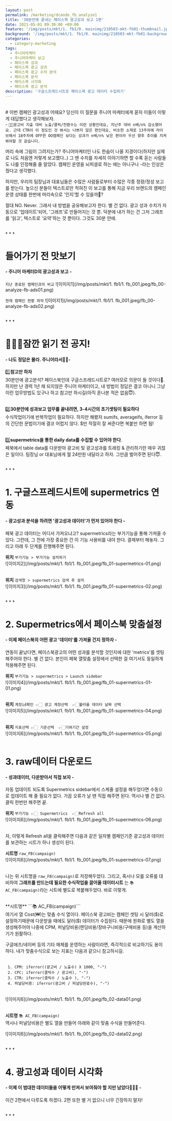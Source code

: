 ```yaml
---
layout: post
permalink: /marketing/dcando_fb_analyze1
title: '30분만에 끝내는 페이스북 광고성과 보고 1편'
date: 2021-05-01 09:30:00 +09:00
feature: '/img/posts/mkt/1. fb1/0. mainimg/210503-mkt-fb01-thumbnail.jpeg'
background: '/img/posts/mkt/1. fb1/0. mainimg/210503-mkt-fb01-background.jpeg'
categories:
  - category-marketing
tags:
  - 주니어마케터
  - 주니어마케터 보고
  - 페이스북 성과
  - 페이스북 광고 성과
  - 페이스북 광고 수치 분석
  - 페이스북 분석
  - 페이스북 시각화
  - 페이스북 광고 분석
description: '구글스프레드시트로 페이스북 광고 데이터 수집하기'
---
```



<br>
# 이번 캠페인 광고성과 어때요?
당신이 이 질문을 주니어 마케터에게 묻자 이들이 이렇게 대답했다고 생각해보자. <br>
- <code>👧🏻광고비 지출 대비 노출/클릭/전환수는 이런 상황인데요, 지난주 대비 n배/n% 감소했어요. 근데 CTR이 이 정도인 것 봐서는 나쁘지 않은 편인데요, 비슷한 소재로 13주차에 라이브해서 18주차에 OFF한 OO캠페인 보다는 성과가 n배/n% 낮은 편이라 우선 향후 추이를 지켜봐야할 것 같습니다.</code><br>

머리 속에 그림이 그려지는가? 주니어마케터인 나도 한숨이 나올 지경이다(하지만 실제로 나도 처음엔 저렇게 보고했다..) 그 땐 수치를 자세히 이야기하면 할 수록 듣는 사람들도 나를 인정해줄 줄 알았다. 캠페인 운영을 뇌피셜로 하는 애는 아니구나 -라는 인상은 줬다고 생각했다. <br>

하지만, 우리의 팀장님과 대표님들은 수많은 사람들로부터 수많은 각종 정량/정성 보고를 받는다. 높으신 분들이 텍스트로만 적혀진 이 보고를 통해 지금 우리 브랜드의 캠페인 운영 상태를 한번에 머리속으로 '인지'할 수 있을까🤔?
<br>

절대 NO. Never. 그래서 내 방법을 공유해보고자 한다. 별 건 없다. 광고 성과 수치가 자동으로 '업데이트'되어, '그래프'로 만들어지는 것 뿐. 덕분에 내가 하는 건 그저 그래프를 '읽고', 텍스트로 '요약'하는 것 뿐이다. 그것도 30분 안에. <br>

<br>
* * *
<br>

# 들어가기 전 맛보기
#### - 주니어 마케터D의 광고성과 보고 -


<code>지난 종료된 캠페인과의 비교</code>
![이미지1](/img/posts/mkt/1. fb1/1. fb_001.jpeg/fb_00-analyze-fb-ads01.png) <br>

<code>현재 캠페인 현황 파악</code>
![이미지1](/img/posts/mkt/1. fb1/1. fb_001.jpeg/fb_00-analyze-fb-ads02.png) <br>

<br>
* * *
<br>

# 🙋🏻‍♀️잠깐 읽기 전 공지!
#### - 나도 정답은 몰라. 주니어라서👧🏻-

1️⃣**참고만 하자**<br>
30분만에 광고분석? 페이스북인데 구글스프레드시트로? 여러모로 의문이 들 것이다🤔. 하지만 난 경력 1년 채 되지않은 주니어 마케터이고, 내 방법이 정답은 결코 아니니 그냥 이런 업무방법도 있구나 하고 참고만 하시길(아직 혼나본 적은 없음😇). <br> <br>

2️⃣**30분안에 성과보고 업무를 끝내려면, 3-4시간의 초기셋팅이 필요하다**<br>
수식작업이기에 반복작업이 필요하다. 하지만 해봤자 sumifs, averageifs, iferror 등의 간단한 문법이기에 결코 어렵지 않다. $만 적절히 잘 써준다면 복붙만 하면 됨! <br> <br>

3️⃣**supermetrics을 통한 daily data를 수집할 수 있어야 한다**.<br>
페북에서 table data를 다운받아 광고비 및 광고성과를 트래킹 & 관리하기란 매우 귀찮은 일이다. 팀장님 or 대표님에게 월 24만원 내달라고 하자. 그만큼 벌어주면 된다😇.

<br>
* * *
<br>

# 1. 구글스프레드시트에 supermetrics 연동
#### - 광고성과 분석을 하려면 '광고성과 데이터'가 먼저 있어야 한다 -
페북 광고 데이터는 어디서 가져오냐고? supermetrics라는 부가기능을 통해 가져올 수 있다. 그런데, 그 전에 가장 중요한 건 이 기능 사용비를 내야 한다. 결제부터 해놓자. 그리고 아래 두 단계를 진행해주면 된다.

**위치** ```부가기능 > 부가기능 설치하기```<br>
![이미지2](/img/posts/mkt/1. fb1/1. fb_001.jpeg/fb_01-supermetrics-01.png) <br><br>

**위치** ```검색창 > supermetrics 검색 후 설치```<br>
![이미지3](/img/posts/mkt/1. fb1/1. fb_001.jpeg/fb_01-supermetrics-02.png) <br>


<br>
* * *
<br>


# 2. Supermetrics에서 페이스북 맞춤설정
#### - 이제 페이스북의 어떤 광고 '데이터'를 가져올 건지 정하자 -
연동이 끝났다면, 페이스북광고의 어떤 성과를 분석할 것인지에 대한 'metrics'를 셋팅해주어야 한다. 별 건 없다. 본인이 페북 열맞춤 설정에서 선택한 걸 여기서도 동일하게 적용해주면 된다. <br>

**위치** ```부가기능 > supermetrics > Launch sidebar```<br>
![이미지4](/img/posts/mkt/1. fb1/1. fb_001.jpeg/fb_01-supermetrics-01-01.png) <br><br>

**위치** ```계정id확인 👉🏻 광고 계정선택  👉🏻불러올 데이터 날짜 선택```<br>
![이미지5](/img/posts/mkt/1. fb1/1. fb_001.jpeg/fb_01-supermetrics-04.png) <br><br>

**위치** ```지표선택 👉🏻 기준선택  👉🏻기여기간 설정```<br>
![이미지6](/img/posts/mkt/1. fb1/1. fb_001.jpeg/fb_01-supermetrics-05.png) <br><br>



# 3. raw데이터 다운로드
#### - 성과데이터, 다운받아서 직접 보자 -
자동 업데이트 되도록 Supermetrics sidebar에서 스케줄 설정을 해두었다면 수동으로 업데이트 해 줄 필요가 없다. 가끔 오류가 날 땐 직접 해주면 된다. 역시나 별 건 없다. 클릭 한번만 해주면 끝.

**위치** ```부가기능 👉🏻 Supermetrics  👉🏻Refresh all```<br>
![이미지6](/img/posts/mkt/1. fb1/1. fb_001.jpeg/fb_01-supermetrics-06.png) <br><br>

자, 이렇게 Refresh all을 클릭해주면 다음과 같은 일자별 캠페인기준 광고성과 데이터를 보관하는 시트가 하나 생성이 된다. <br>

**시트명** ```raw_FB(campaign)```<br>
![이미지6](/img/posts/mkt/1. fb1/1. fb_001.jpeg/fb_01-supermetrics-07.png) <br><br>

나는 위 시트명을 <code>raw_FB(campaign)</code>로 저장해두었다. 그리고, 혹시나 모를 오류를 대비하여 **그래프를 만드는데 필요한 수식작업을 끌어올 데이터시트** 는 <code>📚 AC_FB(campaign)</code>라는 시트에 별도로 복붙해두었다. 바로 이렇게.

<br>
**시트명** ```📚 AC_FB(campaign)```<br>
여기서 열 Cost(₩)는 맞춤 수식 열이다. 페이스북 광고비는 캠페인 셋팅 시 달러($)로 설정하기때문에 다운받을 때에도 달러($) 데이터가 수집된다. 때문에 원화로 별도 열을 생성해주어야 나중에 CPM, 퍼널당비용(랜딩비용/장바구니비용/구매비용 등)을 계산하기가 원활하다. <br>

구글애즈/네이버 등의 기타 매체를 운영하는 사람이라면, 즉각적으로 비교하기도 용이하다.
내가 맞춤수식으로 보는 지표는 다음과 같으니 참고하시길.

<br>
<code> 1. CPM: iferror((광고비 / 노출수) X 1000, "-") </code><br>
<code> 2. CPC: iferror(클릭수 / 광고비), "-") </code><br>
<code> 3. CTR: iferror(클릭수 / 노출수 ), "-") </code><br>
<code> 4. 퍼널당비용: iferror(광고비 / 퍼널당완료수), "-") </code><br>
<br>

![이미지6](/img/posts/mkt/1. fb1/1. fb_001.jpeg/fb_02-data01.png) <br><br>

**시트명** ```📚 AC_FB(campaign)```<br>
역시나 퍼널당비용은 별도 열을 만들어 아래와 같이 맞춤 수식을 만들어준다. <br>

![이미지6](/img/posts/mkt/1. fb1/1. fb_001.jpeg/fb_02-data02.png)<br>

<br>
* * *
<br>

# 4. 광고성과 데이터 시각화
#### - 이제 이 범대한 데이터들을 어떻게 만져서 보여줘야 할 지만 남았다💁🏻‍♀️ -
이건 2편에서 다루도록 하겠다. 2편 또한 별 거 없으니 너무 긴장하지 말자!

<br>
* * *
<br>

<br><br><br><br>
